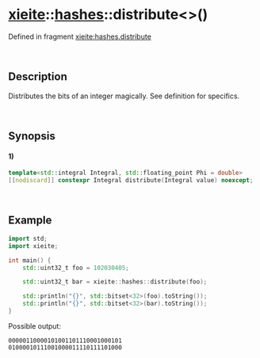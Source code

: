 # [xieite](../../xieite.md)\:\:[hashes](../../hashes.md)\:\:distribute\<\>\(\)
Defined in fragment [xieite:hashes.distribute](../../../src/hashes/distribute.cpp)

&nbsp;

## Description
Distributes the bits of an integer magically. See definition for specifics.

&nbsp;

## Synopsis
#### 1)
```cpp
template<std::integral Integral, std::floating_point Phi = double>
[[nodiscard]] constexpr Integral distribute(Integral value) noexcept;
```

&nbsp;

## Example
```cpp
import std;
import xieite;

int main() {
    std::uint32_t foo = 102030405;

    std::uint32_t bar = xieite::hashes::distribute(foo);

    std::println("{}", std::bitset<32>(foo).toString());
    std::println("{}", std::bitset<32>(bar).toString());
}
```
Possible output:
```
00000110000101001101110001000101
01000010111001000011110111101000
```
